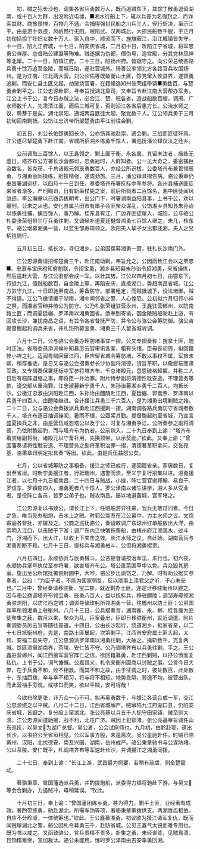 <!-- { "loadSidebar": true } -->
　　初，贼之犯长沙也，调集各省兵勇数万人，既而追贼东下，其馀丁散勇逗留湖南，或十百人为群，出没附近屯墟，■湘水行船上下，辄以兵差为名强封之，而诈索其财。商旅畏惮，百物几不通。会捕得强封民船之川兵三人，径行斩决，枭示江干。由是游手敛迹，风帆畅行无阻。贼陷武、汉两城后，大掠民船数千艘，于正月初旬括掠丁壮妇女数十万人，驱入舟中，顺流而下，旌旗蔽江，沿江城镇皆失守。十一日，陷九江府城，十七日，陷安庆省城，二月初十日，攻陷江宁省城，将军忠勇公祥厚、总督陆公建瀛等殉难。贼遂据为伪都，僭伪号，造宫殿，分其党林凤祥等北窜。二十一日，陷镇江府。二十三日，陷扬州府。皆踞守之。向公荣总统各路兵勇十馀万追至金陵，而城已陷，遂驻营城外。琦善公率领北方各路官兵攻围扬州。是为江南、江北两大营。刘公长佑等既破衡山土匪，馀党窜入攸县界，遂督勇追剿。而安仁县土匪又起，劫狱烧官署，在籍候选知州张荣组带镇■勇数百，与楚勇会剿平之。江公忠源赴鄂，寻奉旨授湖北臬司，又奉旨令赴江南大营帮办军务。江公上书于公，言今日办贼之法，必合江、楚、皖各省，造战船数百艘，调闽、广水师数千人，先肃清江面，而后三城可复，否则沿江各省后患方长。公治水师之议，萌芽于是矣。湖北崇阳、通城两县匪徒大起，聚党数千人。江公领兵勇于三月初旬回南剿捕，公饬江忠济带所部楚勇由平江前往会剿。

　　初五日，刘公长佑楚勇回长沙，公亦饬其驰赴崇、通会剿。三战而匪徒歼焉。江公遂尽挈楚勇下赴江南。省城所招湘乡练勇千馀人，署巡抚潘公铎议汰之还乡。

　　公前调取三百馀人，以王鑫领之，剿土匪于衡、永各属。其留未汰者，操练无虚日。塔齐布公方署长沙营都司，忠勇冠时，人鲜知者。公一见大奇之，委密捕巨盗数名，皆克获。千总诸殿元领辰勇数百人，亦经公所识拔。公委塔齐布兼管领辰勇，与湘勇会同操练，胆技精强，遂成劲旅。三月，潘公铎具摺告病。骆公秉章仍奉旨署湖巡抚，以四月十一日到任，奏委塔齐布署抚标中军参将。各州县捕送匪徒来省者渐多，严刑鞫讯，日有斩枭杖毙之案，前后所戮者二百馀名，湘中匪徒闻风敛迹。李公瀚章以己酉选拔朝考，出公门下，时署湖南益阳县事，上书于公，劝以缓刑，公未之从也。安化县属兰田市有串子会匪聚众谋乱，公饬湘乡县知县朱孙诒以练勇往捕，擒百馀人，事乃解。桂东县有江、广边界匪徒窜入，城陷，公与骆公札委张荣组带三厅兵勇往剿，又调候补道夏廷樾督湘勇七百馀人继之。未几，桂东平。骆公增募湘勇一营，以监生邹寿璋领之。欧阳夫人挈子女出都还湘，夫人之兄柄铨随行。

　　五月初三日，抵长沙，寻归湘乡。公弟国葆募湘勇一营，驻扎长沙南门外。

　　江公忠源奏请招练楚勇三千，赴江南助剿。奉旨允之。公因函致江会以之弟忠■、忠淑与宝庆府知府魁联，令招宝勇，湘乡县知县朱孙诒令招湘勇，来省操练，然后遣赴大营，与江公旧部会成一军，以壮其势。江公以四月初七日，由鄂东下，行抵九江，值贼船数百，自金陵上窜，再陷安庆，直抵湖口，势趋南昌省城。江公方驻守九江，十日即驰至南昌，筹备防守。部署粗定，而贼抵城下，设法堵御，贼不得逞。江公飞檄请援于湖南，湘中闻邻省之警，人心惶恐。公初拟六月归行小祥之祭，而湘省官绅并倚公为防守。公乃札张荣组驻营永州，王鑫驻营郴州，以防南路土匪；而调夏廷樾、罗泽南以湘勇回省。适奉到寄谕，因金陵贼船驶赴上游，有回攻长沙，兼扰南昌之语，有旨令各省督抚严防，并令公与骆公会筹防御。骆公咨提督鲍起豹调兵来省，并札饬所募宝勇、湘勇三千人留省城听调。

　　六月十二日，公与骆公会奏办理防堵事宜一摺。公又专摺奏称：搜拿土匪，随时正法。省局委员添派候补知县厉云官审讯各案，粗有头绪。臣母丧初周，拟回籍修小祥之礼。适闻粤贼回窜江西，臣应留省城会筹防堵，不敢以事权不属，军旅未娴，稍存推诿。是日又与骆公会摺奏参长沙协副将清德，请旨革职，以儆疲玩而肃军政。又专摺奏保署抚标中军参将塔齐布、千总诸殿元，恳恩破格超擢，并称二人日后有临阵退缩之事，即将臣一并治罪。附片特参副将清德性耽安逸，不理营务等款，请交部从重治罪。江忠淑募新宁勇千人，朱孙诒募湘乡勇千二百人，均抵长沙。公檄江忠淑由浏阳赴江西，朱孙诒由醴陵赴江西，夏廷樾、郭嵩焘、罗泽南以兵勇千四百人，由醴陵继进。合计援江兵勇三千六百人，是为湘勇出境剿贼之始。二十二日，公与骆公会奏拨派兵勇赴江西援剿一摺。湖南调各路兵勇防守省城者数千人，塔齐布逐日抽调操阅，暑雨不辍，公亟奖其勤。提督鲍起豹至省城，乃宣言盛夏操兵之非，由是营伍咸怨塔公以及于公，时复与湘勇争讧。公所奏参之副将清德，乃依附鲍起豹，而与塔齐布为仇者。公前疏入，二十九日奉到上谕：“塔齐布着赏给副将衔，诸殿元以守备补用，先换顶带，以示奖励。”钦此。又奉上谕：“曾国藩奏请将性耽安逸、不理营务之副将革职治罪一摺，清德著革职拿问，交张亮基、骆秉章讯明定拟具奏”等因。钦此。由是兵伍益怨公矣。

　　七月，公以省城筹防之事粗备，援江之师已成行，遂回籍省亲。家居数日，复出至省垣。时新宁勇援江者，行抵瑞州，遇警而溃，至义宁复行招集以进。湘勇援江者，以七月十九日抵南昌，二十四日与贼战，小挫，阵亡营官谢邦翰、易良干、罗信东、罗镇南四人，湘勇死者八十馀人。罗公泽南以诸生讲学，湘人多从受业者，是役阵亡各员，皆罗公弟子也。贼攻南昌，屡以地道轰城，官军堵之。

　　江公忠源复以书致公，谓长江上下，任贼船游弈往来，我兵无敢过问者。今日之急，唯当先办船炮，击水上之贼。时郭公嵩焘在江公幕中，力主水师之议。文宗寄谕各督抚，亦屡及之。公商之巡抚骆公，奏请敕调广东琼州红单船放出大洋，由崇明入江口，以击贼于下游；调广东内江快蟹拖罟船，由梧州府江溯漓水，过斗门，浮湘而下，出大江，以收上下夹击之效。长江水师之议，自此始。湖南营兵与湘勇断断不和。七月十三日，提标兵与湘勇械斗，公但将湘勇棍责。

　　八月初四日，永顺协兵与辰勇械斗。公咨提督请按治军法，未行也。初六夜，永顺协兵掌号执仗至参将署，欲害塔齐布公。塔公匿菜圃草中以免。兵众毁其房室。旋出至公所馆抚署侧射圃中，大哗，骆公步出谕饬之，乃解。时有劝公据实参奏者。公曰：“为臣子者，不能为国家弭乱，反以琐事上渎君父之听，于心未安也。”二月中，曾经奏请移驻衡、宝二郡，就近剿办土匪。遂定计移驻衡州以避之。因与骆公商调塔齐布领宝勇、辰勇八百人，益以抚标兵，移驻醴陵；调邹寿璋领湘勇驻浏阳，以防江西之贼；调训导储玫躬所领湘勇一营，往郴州以防土匪；公弟国葆率所领湘勇上驻衡州。八月十三日，公具摺奏言，湖南衡、永、郴、桂各属为匪徒聚集之薮，数月以来，聚众为乱，巨案叠出，臣即日移驻衡州，就近调遣。附片奏调委员厉云官等随往差遣。十四日，公由长沙起行，绕道湘乡，抵家省亲，以二十七日抵衡州府。先是，南路土匪屡起，次第剿平。江西吉安府属土匪大起，太和、安福二县失守，江公忠源派罗泽南以湘勇往剿，大破之，擒斩数千，克复两城。馀匪溃窜湖南界，茶陵、安仁皆不守。公乃调塔齐布以兵勇往剿，平之。王公鑫驻营郴州，闻江西援军营官阵亡之信，欲回籍募勇，赴江西剿贼，以抒公愤而复私仇。上书于公，词气慷慨。公嘉其义，札令来衡州面商以讨贼之事。公言今日大弊，在于兵勇不和，败不相救。而其不和之故，由于征调之时，彼处数百，此处数十，东抽西拨，卒与卒不相习，将与将不相知。地势乖隔，劳逸不均，彼营出队，而此营袖手旁观，或哆口而笑，欲以平贼，安可得哉！

　　今欲扫除更张，非万众一心不可。拟再募勇数千，与援江各营合成一军，交江公忠源统之以平贼。八月二十二日，江西省城解严。贼窜陷九江府湖口县，仍陷安庆省城，皆踞之。复分股上窜湖北。张公亮基以兵五千人扼守田家镇，贼至则大溃。江公忠源间道驰援，战不利，北屯广济。贼因上犯鄂渚。张公亮基奉旨调任山东巡抚，以吴文为湖广总督。吴公者，公会试座师也。九月初，由黔赴鄂，道出长沙，以书招公至省垣相见。公以军事方殷，未遑离次。吴公星驰赴任。时贼已陷黄州、汉阳，北扰德安，南及兴国、湖南，岳州戒严。骆公秉章驰书与公谋防堵。公以茶陵、安仁既平，札调塔齐布等军速赴长沙，并调援江之湘勇同援。

　　二十七日，奉到上谕：“长江上游，武昌最为扼要，若稍有疏虞，则全楚震动。

　　著骆秉章、曾国藩选派兵勇，并酌拨炮船，派委得力镇将驰赴下游，与吴文等会合剿办，力遏贼冲，毋稍延误。“钦此。

　　十月初三日，奉上谕：“曾国藩团练乡勇，甚为得力，剿平土匪，业经著有成效。著酌带练勇，驰赴湖北。所需军饷等项，著骆秉章筹拨供支。两湖唇齿相依，自应不分畛域，一体统筹也。”钦此。王公鑫募湘勇，初议欲为援江诸军复仇，既而闻贼窜湖北之警，骆公因札令募勇三千，赴防省城。公见王鑫气太锐而难专用也，既为书以戒之。又函致骆公，言兵贵精不贵多，新集之勇，未经训练，见贼易溃，且饷糈难继，宜加裁汰。骆公未能用。维时罗公泽南由吉安率勇回湘。

